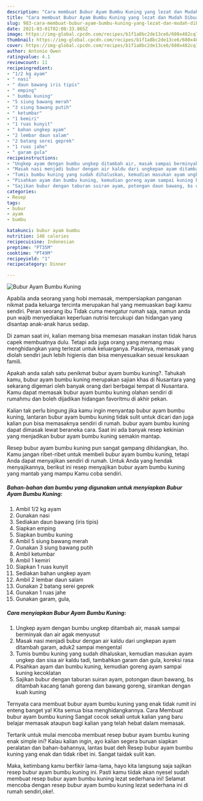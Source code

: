 ```yaml
---
description: "Cara membuat Bubur Ayam Bumbu Kuning yang lezat dan Mudah Dibuat"
title: "Cara membuat Bubur Ayam Bumbu Kuning yang lezat dan Mudah Dibuat"
slug: 983-cara-membuat-bubur-ayam-bumbu-kuning-yang-lezat-dan-mudah-dibuat
date: 2021-03-01T02:08:33.865Z
image: https://img-global.cpcdn.com/recipes/b1f1a8bc2de13ce6/680x482cq70/bubur-ayam-bumbu-kuning-foto-resep-utama.jpg
thumbnail: https://img-global.cpcdn.com/recipes/b1f1a8bc2de13ce6/680x482cq70/bubur-ayam-bumbu-kuning-foto-resep-utama.jpg
cover: https://img-global.cpcdn.com/recipes/b1f1a8bc2de13ce6/680x482cq70/bubur-ayam-bumbu-kuning-foto-resep-utama.jpg
author: Antonio Owen
ratingvalue: 4.1
reviewcount: 11
recipeingredient:
- "1/2 kg ayam"
- " nasi"
- " daun bawang iris tipis"
- " emping"
- " bumbu kuning"
- "5 siung bawang merah"
- "3 siung bawang putih"
- " ketumbar"
- "1 kemiri"
- "1 ruas kunyit"
- " bahan ungkep ayam"
- "2 lembar daun salam"
- "2 batang serei geprek"
- "1 ruas jahe"
- " garam gula"
recipeinstructions:
- "Ungkep ayam dengan bumbu ungkep ditambah air, masak sampai berminyak dan air agak menyusut"
- "Masak nasi menjadi bubur dengan air kaldu dari ungkepan ayam ditambah garam, aduk2 sampai mengental"
- "Tumis bumbu kuning yang sudah dihaluskan, kemudian masukan ayam ungkep dan sisa air kaldu tadi, tambahkan garam dan gula, koreksi rasa"
- "Pisahkan ayam dan bumbu kuning, kemudian goreng ayam sampai kuning kecoklatan"
- "Sajikan bubur dengan taburan suiran ayam, potongan daun bawang, bs ditambah kacang tanah goreng dan bawang goreng, siramkan dengan kuah kuning"
categories:
- Resep
tags:
- bubur
- ayam
- bumbu

katakunci: bubur ayam bumbu 
nutrition: 148 calories
recipecuisine: Indonesian
preptime: "PT35M"
cooktime: "PT49M"
recipeyield: "1"
recipecategory: Dinner

---
```



![Bubur Ayam Bumbu Kuning](https://img-global.cpcdn.com/recipes/b1f1a8bc2de13ce6/680x482cq70/bubur-ayam-bumbu-kuning-foto-resep-utama.jpg)

Apabila anda seorang yang hobi memasak, mempersiapkan panganan nikmat pada keluarga tercinta merupakan hal yang memuaskan bagi kamu sendiri. Peran seorang ibu Tidak cuma mengatur rumah saja, namun anda pun wajib menyediakan keperluan nutrisi tercukupi dan hidangan yang disantap anak-anak harus sedap.

Di zaman  saat ini, kalian memang bisa memesan masakan instan tidak harus capek membuatnya dulu. Tetapi ada juga orang yang memang mau menghidangkan yang terlezat untuk keluarganya. Pasalnya, memasak yang diolah sendiri jauh lebih higienis dan bisa menyesuaikan sesuai kesukaan famili. 



Apakah anda salah satu penikmat bubur ayam bumbu kuning?. Tahukah kamu, bubur ayam bumbu kuning merupakan sajian khas di Nusantara yang sekarang digemari oleh banyak orang dari berbagai tempat di Nusantara. Kamu dapat memasak bubur ayam bumbu kuning olahan sendiri di rumahmu dan boleh dijadikan hidangan favoritmu di akhir pekan.

Kalian tak perlu bingung jika kamu ingin menyantap bubur ayam bumbu kuning, lantaran bubur ayam bumbu kuning tidak sulit untuk dicari dan juga kalian pun bisa memasaknya sendiri di rumah. bubur ayam bumbu kuning dapat dimasak lewat beraneka cara. Saat ini ada banyak resep kekinian yang menjadikan bubur ayam bumbu kuning semakin mantap.

Resep bubur ayam bumbu kuning pun sangat gampang dihidangkan, lho. Kamu jangan ribet-ribet untuk membeli bubur ayam bumbu kuning, tetapi Anda dapat menyajikan sendiri di rumah. Untuk Anda yang hendak menyajikannya, berikut ini resep menyajikan bubur ayam bumbu kuning yang mantab yang mampu Kamu coba sendiri.

<!--inarticleads1-->

##### Bahan-bahan dan bumbu yang digunakan untuk menyiapkan Bubur Ayam Bumbu Kuning:

1. Ambil 1/2 kg ayam
1. Gunakan  nasi
1. Sediakan  daun bawang (iris tipis)
1. Siapkan  emping
1. Siapkan  bumbu kuning
1. Ambil 5 siung bawang merah
1. Gunakan 3 siung bawang putih
1. Ambil  ketumbar
1. Ambil 1 kemiri
1. Siapkan 1 ruas kunyit
1. Sediakan  bahan ungkep ayam
1. Ambil 2 lembar daun salam
1. Gunakan 2 batang serei geprek
1. Gunakan 1 ruas jahe
1. Gunakan  garam, gula,




<!--inarticleads2-->

##### Cara menyiapkan Bubur Ayam Bumbu Kuning:

1. Ungkep ayam dengan bumbu ungkep ditambah air, masak sampai berminyak dan air agak menyusut
1. Masak nasi menjadi bubur dengan air kaldu dari ungkepan ayam ditambah garam, aduk2 sampai mengental
1. Tumis bumbu kuning yang sudah dihaluskan, kemudian masukan ayam ungkep dan sisa air kaldu tadi, tambahkan garam dan gula, koreksi rasa
1. Pisahkan ayam dan bumbu kuning, kemudian goreng ayam sampai kuning kecoklatan
1. Sajikan bubur dengan taburan suiran ayam, potongan daun bawang, bs ditambah kacang tanah goreng dan bawang goreng, siramkan dengan kuah kuning




Ternyata cara membuat bubur ayam bumbu kuning yang enak tidak rumit ini enteng banget ya! Kita semua bisa menghidangkannya. Cara Membuat bubur ayam bumbu kuning Sangat cocok sekali untuk kalian yang baru belajar memasak ataupun bagi kalian yang telah hebat dalam memasak.

Tertarik untuk mulai mencoba membuat resep bubur ayam bumbu kuning enak simple ini? Kalau kalian ingin, ayo kalian segera buruan siapkan peralatan dan bahan-bahannya, lantas buat deh Resep bubur ayam bumbu kuning yang enak dan tidak ribet ini. Sangat taidak sulit kan. 

Maka, ketimbang kamu berfikir lama-lama, hayo kita langsung saja sajikan resep bubur ayam bumbu kuning ini. Pasti kamu tiidak akan nyesel sudah membuat resep bubur ayam bumbu kuning lezat sederhana ini! Selamat mencoba dengan resep bubur ayam bumbu kuning lezat sederhana ini di rumah sendiri,oke!.


